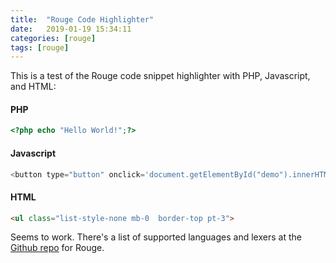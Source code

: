 ```yaml
---
title:  "Rouge Code Highlighter"
date:   2019-01-19 15:34:11
categories: [rouge]
tags: [rouge]
---  
```


This is a test of the Rouge code snippet highlighter with PHP, Javascript, and HTML:

#### PHP
``` php
<?php echo "Hello World!";?>
```

#### Javascript
``` javascript
<button type="button" onclick='document.getElementById("demo").innerHTML = "Hello JavaScript!"'>Click Me!</button>
```

#### HTML
``` html
<ul class="list-style-none mb-0  border-top pt-3">
```

Seems to work. There's a list of supported languages and lexers at the [Github repo][github-repo-rouge] for Rouge.

[github-repo-rouge]: https://github.com/jneen/rouge/wiki/List-of-supported-languages-and-lexers
